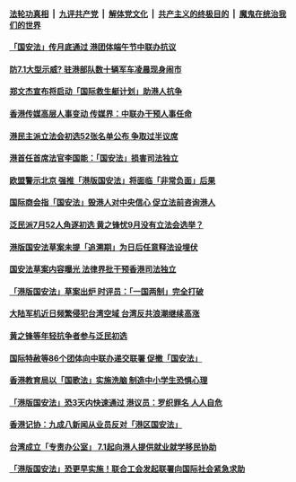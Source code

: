 

####  [法轮功真相](../../../../basic/blob/master/README.md?t=06260231) &nbsp;|&nbsp; [九评共产党](../../../../9ping.md/blob/master/README.md?t=06260231) &nbsp;|&nbsp; [解体党文化](../../../../jtdwh.md/blob/master/README.md?t=06260231)  &nbsp;|&nbsp; [共产主义的终极目的](../../../../gczydzjmd.md/blob/master/README.md?t=06260231) &nbsp;|&nbsp; [魔鬼在统治我们的世界](../../../../mgztzwmdsj.md/blob/master/README.md?t=06260231) 

#### [「国安法」传月底通过 港团体端午节中联办抗议](../pages/soh55/394141.md?t=06260231) 
#### [防7.1大型示威? 驻港部队数十辆军车凌晨现身闹市 ](../pages/soh55/394096.md?t=06260231) 
#### [郑文杰宣布将启动「国际救生艇计划」助港人抗争](../pages/soh55/394027.md?t=06260231) 
#### [香港传媒高层人事变动 传媒界：中联办干预人事任命](../pages/soh55/394021.md?t=06260231) 
#### [港民主派立法会初选52张名单公布 争取过半议席](../pages/soh55/393754.md?t=06260231) 
#### [港首任首席法官李国能：「国安法」损害司法独立](../pages/soh55/393373.md?t=06260231) 
#### [欧盟警示北京 强推「港版国安法」将面临「非常负面」后果](../pages/soh55/393154.md?t=06260231) 
#### [国际商会指「国安法」毁港人对中央信心 促立法前咨询港人](../pages/soh55/392977.md?t=06260231) 
#### [泛民派7月52人角逐初选  黄之锋忧9月没有立法会选举？](../pages/soh55/392845.md?t=06260231) 
#### [港版国安法草案未提「追溯期」为日后任意释法设埋伏](../pages/soh55/392866.md?t=06260231) 
#### [国安法草案内容曝光 法律界批干预香港司法独立](../pages/soh55/392692.md?t=06260231) 
#### [「港版国安法」草案出炉  时评员：「一国两制」完全打破](../pages/soh55/392593.md?t=06260231) 
#### [大陆军机近日频繁侵犯台湾空域 台湾反共浪潮继续高涨](../pages/soh55/392200.md?t=06260231) 
#### [黄之锋等年轻抗争者参与泛民初选](../pages/soh55/392218.md?t=06260231) 
#### [国际特赦等86个团体向中联办递交联署 促撤「国安法」](../pages/soh55/392131.md?t=06260231) 
#### [香港教育局以「国歌法」实施洗脑 制造中小学生恐惧心理](../pages/soh55/392008.md?t=06260231) 
#### [「港版国安法」恐3天内快速通过 港议员：罗织罪名 人人自危](../pages/soh55/391987.md?t=06260231) 
#### [香港记协：九成八新闻从业员反对「港区国安法」 ](../pages/soh55/391741.md?t=06260231) 
#### [台湾成立「专责办公室」 7.1起向港人提供就业就学移民协助](../pages/soh55/391672.md?t=06260231) 
#### [「港版国安法」恐更早实施！联合工会发起联署向国际社会紧急求助](../pages/soh55/391645.md?t=06260231) 
